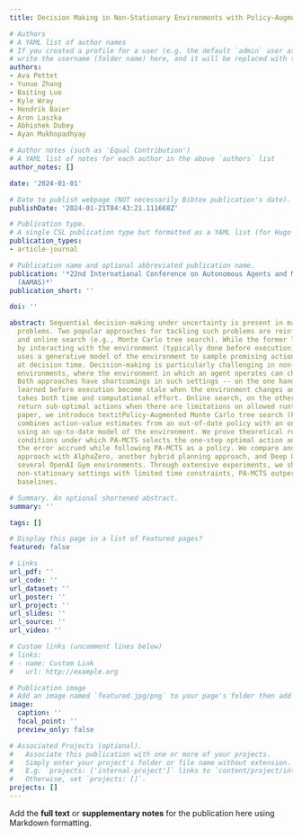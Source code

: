 ```yaml
---
title: Decision Making in Non-Stationary Environments with Policy-Augmented Search

# Authors
# A YAML list of author names
# If you created a profile for a user (e.g. the default `admin` user at `content/authors/admin/`), 
# write the username (folder name) here, and it will be replaced with their full name and linked to their profile.
authors:
- Ava Pettet
- Yunuo Zhang
- Baiting Luo
- Kyle Wray
- Hendrik Baier
- Aron Laszka
- Abhishek Dubey
- Ayan Mukhopadhyay

# Author notes (such as 'Equal Contribution')
# A YAML list of notes for each author in the above `authors` list
author_notes: []

date: '2024-01-01'

# Date to publish webpage (NOT necessarily Bibtex publication's date).
publishDate: '2024-01-21T04:43:21.111668Z'

# Publication type.
# A single CSL publication type but formatted as a YAML list (for Hugo requirements).
publication_types:
- article-journal

# Publication name and optional abbreviated publication name.
publication: '*22nd International Conference on Autonomous Agents and Multiagent Systems
  (AAMAS)*'
publication_short: ''

doi: ''

abstract: Sequential decision-making under uncertainty is present in many important
  problems. Two popular approaches for tackling such problems are reinforcement learning
  and online search (e.g., Monte Carlo tree search). While the former learns a policy
  by interacting with the environment (typically done before execution), the latter
  uses a generative model of the environment to sample promising action trajectories
  at decision time. Decision-making is particularly challenging in non-stationary
  environments, where the environment in which an agent operates can change over time.
  Both approaches have shortcomings in such settings -- on the one hand, policies
  learned before execution become stale when the environment changes and relearning
  takes both time and computational effort. Online search, on the other hand, can
  return sub-optimal actions when there are limitations on allowed runtime. In this
  paper, we introduce textitPolicy-Augmented Monte Carlo tree search (PA-MCTS), which
  combines action-value estimates from an out-of-date policy with an online search
  using an up-to-date model of the environment. We prove theoretical results showing
  conditions under which PA-MCTS selects the one-step optimal action and also bound
  the error accrued while following PA-MCTS as a policy. We compare and contrast our
  approach with AlphaZero, another hybrid planning approach, and Deep Q Learning on
  several OpenAI Gym environments. Through extensive experiments, we show that under
  non-stationary settings with limited time constraints, PA-MCTS outperforms these
  baselines.

# Summary. An optional shortened abstract.
summary: ''

tags: []

# Display this page in a list of Featured pages?
featured: false

# Links
url_pdf: ''
url_code: ''
url_dataset: ''
url_poster: ''
url_project: ''
url_slides: ''
url_source: ''
url_video: ''

# Custom links (uncomment lines below)
# links:
# - name: Custom Link
#   url: http://example.org

# Publication image
# Add an image named `featured.jpg/png` to your page's folder then add a caption below.
image:
  caption: ''
  focal_point: ''
  preview_only: false

# Associated Projects (optional).
#   Associate this publication with one or more of your projects.
#   Simply enter your project's folder or file name without extension.
#   E.g. `projects: ['internal-project']` links to `content/project/internal-project/index.md`.
#   Otherwise, set `projects: []`.
projects: []
---
```


Add the **full text** or **supplementary notes** for the publication here using Markdown formatting.
